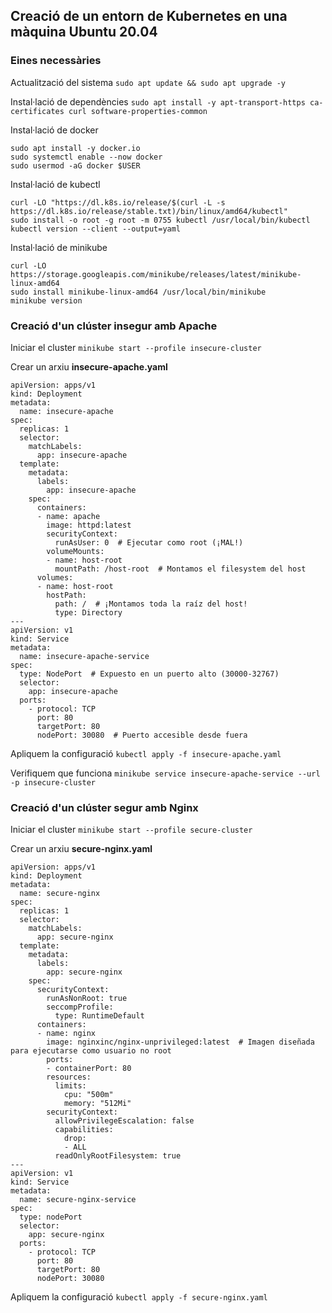 ## Creació de un entorn de Kubernetes en una màquina Ubuntu 20.04

### Eines necessàries

Actualització del sistema
`sudo apt update && sudo apt upgrade -y`

Instal·lació de dependències
`sudo apt install -y apt-transport-https ca-certificates curl software-properties-common`

Instal·lació de docker 
```
sudo apt install -y docker.io
sudo systemctl enable --now docker
sudo usermod -aG docker $USER
```
Instal·lació de kubectl
```
curl -LO "https://dl.k8s.io/release/$(curl -L -s https://dl.k8s.io/release/stable.txt)/bin/linux/amd64/kubectl"
sudo install -o root -g root -m 0755 kubectl /usr/local/bin/kubectl
kubectl version --client --output=yaml
```

Instal·lació de minikube
```
curl -LO https://storage.googleapis.com/minikube/releases/latest/minikube-linux-amd64
sudo install minikube-linux-amd64 /usr/local/bin/minikube
minikube version
```

### Creació d'un clúster insegur amb Apache
Iniciar el cluster
`minikube start --profile insecure-cluster`

Crear un arxiu **insecure-apache.yaml**
```
apiVersion: apps/v1
kind: Deployment
metadata:
  name: insecure-apache
spec:
  replicas: 1
  selector:
    matchLabels:
      app: insecure-apache
  template:
    metadata:
      labels:
        app: insecure-apache
    spec:
      containers:
      - name: apache
        image: httpd:latest
        securityContext:
          runAsUser: 0  # Ejecutar como root (¡MAL!)
        volumeMounts:
        - name: host-root
          mountPath: /host-root  # Montamos el filesystem del host
      volumes:
      - name: host-root
        hostPath:
          path: /  # ¡Montamos toda la raíz del host!
          type: Directory
---
apiVersion: v1
kind: Service
metadata:
  name: insecure-apache-service
spec:
  type: NodePort  # Expuesto en un puerto alto (30000-32767)
  selector:
    app: insecure-apache
  ports:
    - protocol: TCP
      port: 80
      targetPort: 80
      nodePort: 30080  # Puerto accesible desde fuera
```
Apliquem la configuració
`kubectl apply -f insecure-apache.yaml`

Verifiquem que funciona
`minikube service insecure-apache-service --url -p insecure-cluster`

### Creació d'un clúster segur amb Nginx
Iniciar el cluster
`minikube start --profile secure-cluster`

Crear un arxiu **secure-nginx.yaml**
```
apiVersion: apps/v1
kind: Deployment
metadata:
  name: secure-nginx
spec:
  replicas: 1
  selector:
    matchLabels:
      app: secure-nginx
  template:
    metadata:
      labels:
        app: secure-nginx
    spec:
      securityContext:
        runAsNonRoot: true
        seccompProfile:
          type: RuntimeDefault
      containers:
      - name: nginx
        image: nginxinc/nginx-unprivileged:latest  # Imagen diseñada para ejecutarse como usuario no root
        ports:
        - containerPort: 80
        resources:
          limits:
            cpu: "500m"
            memory: "512Mi"
        securityContext:
          allowPrivilegeEscalation: false
          capabilities:
            drop:
            - ALL
          readOnlyRootFilesystem: true
---
apiVersion: v1
kind: Service
metadata:
  name: secure-nginx-service
spec:
  type: nodePort
  selector:
    app: secure-nginx
  ports:
    - protocol: TCP
      port: 80
      targetPort: 80
      nodePort: 30080
```
Apliquem la configuració
`kubectl apply -f secure-nginx.yaml`






